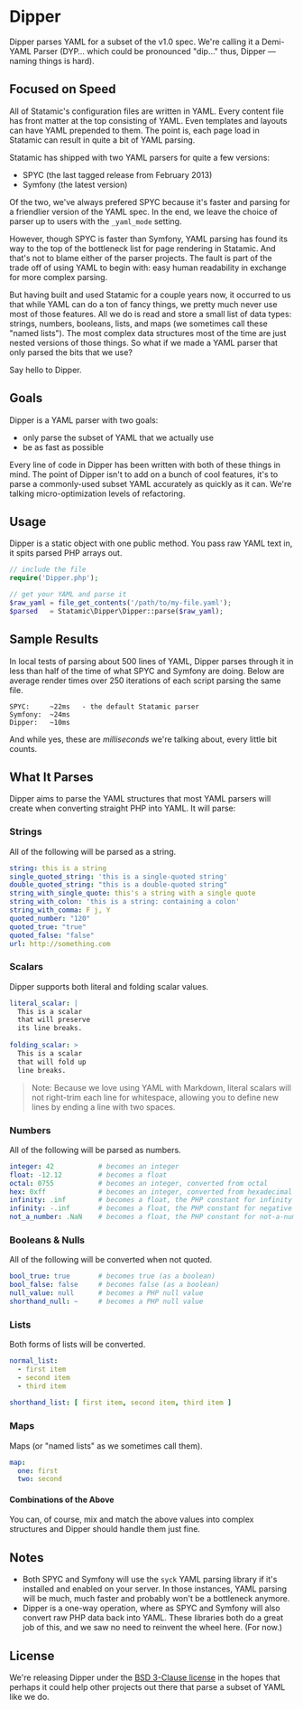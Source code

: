 # Dipper

Dipper parses YAML for a subset of the v1.0 spec.
We're calling it a Demi-YAML Parser (DYP… which could be pronounced "dip…" thus, Dipper — naming things is hard).


## Focused on Speed

All of Statamic's configuration files are written in YAML.
Every content file has front matter at the top consisting of YAML.
Even templates and layouts can have YAML prepended to them.
The point is, each page load in Statamic can result in quite a bit of YAML parsing.

Statamic has shipped with two YAML parsers for quite a few versions:

- SPYC (the last tagged release from February 2013)
- Symfony (the latest version)

Of the two, we've always prefered SPYC because it's faster and parsing for a friendlier version of the YAML spec.
In the end, we leave the choice of parser up to users with the `_yaml_mode` setting.

However, though SPYC is faster than Symfony, YAML parsing has found its way to the top of the bottleneck list for page rendering in Statamic.
And that's not to blame either of the parser projects.
The fault is part of the trade off of using YAML to begin with: easy human readability in exchange for more complex parsing.

But having built and used Statamic for a couple years now, it occurred to us that while YAML can do a ton of fancy things, we pretty much never use most of those features.
All we do is read and store a small list of data types: strings, numbers, booleans, lists, and maps (we sometimes call these "named lists").
The most complex data structures most of the time are just nested versions of those things.
So what if we made a YAML parser that only parsed the bits that we use?

Say hello to Dipper.


## Goals

Dipper is a YAML parser with two goals:

- only parse the subset of YAML that we actually use
- be as fast as possible

Every line of code in Dipper has been written with both of these things in mind.
The point of Dipper isn't to add on a bunch of cool features, it's to parse a commonly-used subset YAML accurately as quickly as it can.
We're talking micro-optimization levels of refactoring.


## Usage

Dipper is a static object with one public method.
You pass raw YAML text in, it spits parsed PHP arrays out.

```php
// include the file
require('Dipper.php');

// get your YAML and parse it
$raw_yaml = file_get_contents('/path/to/my-file.yaml');
$parsed   = Statamic\Dipper\Dipper::parse($raw_yaml);
```

## Sample Results

In local tests of parsing about 500 lines of YAML, Dipper parses through it in less than half of the time of what SPYC and Symfony are doing. Below are average render times over 250 iterations of each script parsing the same file.

```
SPYC:     ~22ms   - the default Statamic parser
Symfony:  ~24ms
Dipper:   ~10ms
``` 

And while yes, these are *milliseconds* we're talking about, every little bit counts.


## What It Parses

Dipper aims to parse the YAML structures that most YAML parsers will create when converting straight PHP into YAML. It will parse:

### Strings

All of the following will be parsed as a string.

```yaml
string: this is a string
single_quoted_string: 'this is a single-quoted string'
double_quoted_string: "this is a double-quoted string"
string_with_single_quote: this's a string with a single quote
string_with_colon: 'this is a string: containing a colon'
string_with_comma: F j, Y
quoted_number: "120"
quoted_true: "true"
quoted_false: "false"
url: http://something.com
```

### Scalars

Dipper supports both literal and folding scalar values.

```yaml
literal_scalar: |
  This is a scalar
  that will preserve
  its line breaks.
  
folding_scalar: >
  This is a scalar
  that will fold up
  line breaks.
```

> Note: Because we love using YAML with Markdown, literal scalars will not right-trim each line for whitespace, allowing you to define new lines by ending a line with two spaces.

### Numbers

All of the following will be parsed as numbers.

```yaml
integer: 42           # becomes an integer 
float: -12.12         # becomes a float
octal: 0755           # becomes an integer, converted from octal
hex: 0xff             # becomes an integer, converted from hexadecimal
infinity: .inf        # becomes a float, the PHP constant for infinity
infinity: -.inf       # becomes a float, the PHP constant for negative infinity
not_a_number: .NaN    # becomes a float, the PHP constant for not-a-number
```

### Booleans & Nulls

All of the following will be converted when not quoted.

```yaml
bool_true: true       # becomes true (as a boolean)
bool_false: false     # becomes false (as a boolean)
null_value: null      # becomes a PHP null value
shorthand_null: ~     # becomes a PHP null value
```

### Lists

Both forms of lists will be converted.

```yaml
normal_list:
  - first item
  - second item
  - third item
  
shorthand_list: [ first item, second item, third item ]
```

### Maps

Maps (or "named lists" as we sometimes call them).

```yaml
map:
  one: first
  two: second
```

#### Combinations of the Above

You can, of course, mix and match the above values into complex structures and Dipper should handle them just fine.


## Notes

- Both SPYC and Symfony will use the `syck` YAML parsing library if it's installed and enabled on your server. In those instances, YAML parsing will be much, much faster and probably won't be a bottleneck anymore.
- Dipper is a one-way operation, where as SPYC and Symfony will also convert raw PHP data back into YAML. These libraries both do a great job of this, and we saw no need to reinvent the wheel here. (For now.)


## License

We're releasing Dipper under the [BSD 3-Clause license](http://opensource.org/licenses/BSD-3-Clause) in the hopes that perhaps it could help other projects out there that parse a subset of YAML like we do.